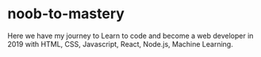 # noob-to-mastery
Here we have my journey to Learn to code and become a web developer in 2019 with HTML, CSS, Javascript, React, Node.js, Machine Learning.
